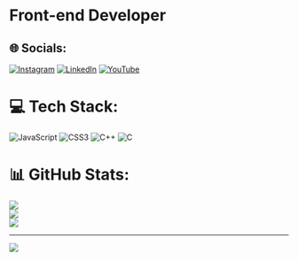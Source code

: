 <h1 style="text-align = center">Front-end Developer</h1>

## 🌐 Socials:
[![Instagram](https://img.shields.io/badge/Instagram-%23E4405F.svg?logo=Instagram&logoColor=white)](https://instagram.com//hack_code_with_vikas/?hl=en) [![LinkedIn](https://img.shields.io/badge/LinkedIn-%230077B5.svg?logo=linkedin&logoColor=white)](https://linkedin.com/in/vikash-pal-43583b221/) [![YouTube](https://img.shields.io/badge/YouTube-%23FF0000.svg?logo=YouTube&logoColor=white)](https://youtube.com/@vikashpal94972) 

# 💻 Tech Stack:
![JavaScript](https://img.shields.io/badge/javascript-%23323330.svg?style=for-the-badge&logo=javascript&logoColor=%23F7DF1E) ![CSS3](https://img.shields.io/badge/css3-%231572B6.svg?style=for-the-badge&logo=css3&logoColor=white) ![C++](https://img.shields.io/badge/c++-%2300599C.svg?style=for-the-badge&logo=c%2B%2B&logoColor=white) ![C](https://img.shields.io/badge/c-%2300599C.svg?style=for-the-badge&logo=c&logoColor=white)
# 📊 GitHub Stats:
![](https://github-readme-stats.vercel.app/api?username=vikashpal28&theme=dark&hide_border=false&include_all_commits=false&count_private=false)<br/>
![](https://github-readme-streak-stats.herokuapp.com/?user=vikashpal28&theme=dark&hide_border=false)<br/>
![](https://github-readme-stats.vercel.app/api/top-langs/?username=vikashpal28&theme=dark&hide_border=false&include_all_commits=false&count_private=false&layout=compact)

---
[![](https://visitcount.itsvg.in/api?id=vikashpal28&icon=0&color=0)](https://visitcount.itsvg.in)

<!-- Proudly created with GPRM ( https://gprm.itsvg.in ) -->
